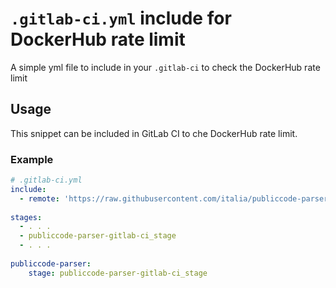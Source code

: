 # `.gitlab-ci.yml` include for DockerHub rate limit
A simple yml file to include in your `.gitlab-ci` to check the DockerHub rate limit

## Usage

This snippet can be included in GitLab CI to che DockerHub rate limit.

### Example

```yml
# .gitlab-ci.yml
include:
  - remote: 'https://raw.githubusercontent.com/italia/publiccode-parser-gitlab-ci/main/publiccode-validation.yml'
  
stages:
  - . . .
  - publiccode-parser-gitlab-ci_stage
  - . . .
  
publiccode-parser:
    stage: publiccode-parser-gitlab-ci_stage  
```
